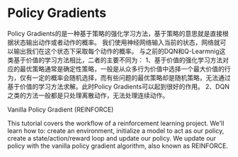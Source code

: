 

<!--
 * @version:
 * @Author:  StevenJokess https://github.com/StevenJokess
 * @Date: 2020-12-17 18:03:50
 * @LastEditors:  StevenJokess https://github.com/StevenJokess
 * @LastEditTime: 2020-12-19 22:16:25
 * @Description:
 * @TODO::
 * @Reference:https://blog.csdn.net/weixin_44791964/article/details/99679223
 * https://github.com/bentrevett/pytorch-rl
-->

# Policy Gradients

Policy Gradients的是一种基于策略的强化学习方法，基于策略的意思就是直接根据状态输出动作或者动作的概率。
我们使用神经网络输入当前的状态，网络就可以输出我们在这个状态下采取每个动作的概率。
与之前的DQN和Q-Learmnig这类基于价值的学习方法相比，二者的主要不同为：
1、基于价值的强化学习方法对应的最优策略通常是确定性策略，一般是从众多行为价值中选择一个最大价值的行为，仅有一定的概率会随机选择，而有些问题的最优策略却是随机策略，无法通过基于价值的学习方法求解。此时Policy Gradients可以起到很好的作用。
2、DQN之类的方法一般都是只处理离散动作，无法处理连续动作。

Vanilla Policy Gradient (REINFORCE)

This tutorial covers the workflow of a reinforcement learning project. We'll learn how to: create an environment, initialize a model to act as our policy, create a state/action/reward loop and update our policy. We update our policy with the vanilla policy gradient algorithm, also known as REINFORCE.
